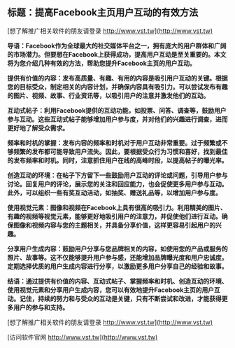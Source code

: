 ## **标题：提高Facebook主页用户互动的有效方法**

[想了解推广相关软件的朋友请登录 http://www.vst.tw](http://www.vst.tw)

**导语：Facebook作为全球最大的社交媒体平台之一，拥有庞大的用户群体和广阔的市场潜力。但要想在Facebook上获得成功，提高用户互动是至关重要的。本文将为您介绍几种有效的方法，帮助您提升Facebook主页的用户互动。**

**提供有价值的内容：发布高质量、有趣、有用的内容是吸引用户互动的关键。根据您的目标受众，制定相关的内容计划，并确保内容具有吸引力。可以尝试发布有趣的图片、视频、故事、行业资讯等，以吸引用户的注意并激发他们的互动。**

**互动式帖子：利用Facebook提供的互动功能，如投票、问答、调查等，鼓励用户参与互动。这些互动式帖子能够增加用户参与度，并对他们的兴趣进行调查，进而更好地了解受众需求。**

**频率和时机的掌握：发布内容的频率和时机对于用户互动非常重要。过于频繁或不够频繁的发布都可能导致用户流失。因此，要根据受众行为习惯和喜好，找到最佳的发布频率和时机。同时，注意抓住用户在线的高峰时段，以提高帖子的曝光率。**

**创造互动的环境：在帖子下方留下一些鼓励用户互动的评论或问题，引导用户参与讨论。回复用户的评论，展示您的关注和回应能力，也会促使更多用户参与互动。此外，可以组织一些有奖互动活动，如抽奖、赠送礼品等，以增加用户参与度。**

**使用视觉元素：图像和视频在Facebook上具有很高的吸引力。利用精美的图片、有趣的视频等视觉元素，能够更好地吸引用户的注意力，并促使他们进行互动。确保图像和视频内容与您的主题相关，并具备分享价值，这样更容易引起用户的兴趣。**

**分享用户生成内容：鼓励用户分享与您品牌相关的内容，如使用您的产品或服务的照片、故事等。这不仅能够提升用户参与感，还能增加品牌曝光度和用户忠诚度。定期选择优质的用户生成内容进行分享，以激励更多用户分享自己的经验和故事。**

**结语：通过提供有价值的内容、互动式帖子、掌握频率和时机、创造互动的环境、使用视觉元素和分享用户生成内容，您可以有效地提升Facebook主页的用户互动。记住，持续的努力和与受众的互动是关键，只有不断尝试和改进，才能获得更多用户的参与和支持。**

[想了解推广相关软件的朋友请登录 http://www.vst.tw](http://www.vst.tw)


[访问软件官网 http://www.vst.tw](http://www.vst.tw)
